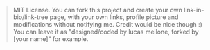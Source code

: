 
> MIT License.
You can fork this project and create your own link-in-bio/link-tree page, with your own links, profile picture and modifications without notifying me. Credit would be nice though :) You can leave it as "designed/coded by lucas mellone, forked by [your name]" for example.
